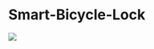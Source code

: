 # Smart-Bicycle-Lock

<img src="https://img.shields.io/badge/kotlin-7F52FF?style=flat-square&logo=kotlin&logoColor=white"/></a>
